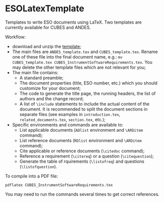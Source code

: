 # ESOLatexTemplate

Templates to write ESO documents using LaTeX.  Two templates are currently available for CUBES and ANDES.

Workflow:
- download and unzip the [template](https://github.com/gcalderone/ESOLatexTemplate/archive/refs/heads/main.zip);
- The main files are `ANDES_template.tex` and `CUBES_template.tex`.  Rename one of these file into the final document name, e.g.: `mv CUBES_template.tex CUBES_InstrumentSoftwareRequirements.tex`.  You may delete the other template files which are not relevant for you;
- The main file contains:
  - A standard preamble;
  - The document properties (title, ESO number, etc.) which you should customize for your document;
  - The code to generate the title page, the running headers, the list of authors and the change record;
  - A list of `\include` statements to include the actual content of the document. It is recommended to split the document sections in separate files (see examples in `introduction.tex`, `related_documents.tex`, `section.tex`, etc.);
- Specific environments and commands are available to:
  - List applicable documents (`ADlist` environment and `\ARDitem` command);
  - List reference documents (`RDlist` environment and `\ARDitem` command);
  - Cite applicable or reference documents (`\citedoc` command);
  - Reference a requirement (`\citereq`) or a question (`\citequestion`);
  - Generate the table of rquirements (`\listofreq`) and questions (`\listofquestion`).


To compile into a PDF file:
```
pdflatex CUBES_InstrumentSoftwareRequirements.tex
```
You may need to run the commands several times to get correct references.
